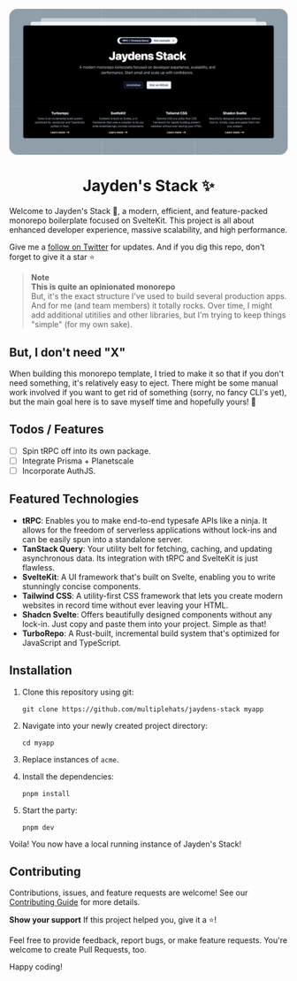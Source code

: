 <p align="center">
 <img align="center" src="https://github.com/multiplehats/jaydens-stack/blob/main/apps/web/static/opengraph.png" />
 <h1 align="center">
  Jayden's Stack ✨
 </h1>
</p>

Welcome to Jayden's Stack 👋, a modern, efficient, and feature-packed monorepo boilerplate focused on SvelteKit. This project is all about enhanced developer experience, massive scalability, and high performance.

Give me a [follow on Twitter](https://twitter.com/itschrisjayden) for updates. And if you dig this repo, don't forget to give it a star ⭐️

> **Note** <br> **This is quite an opinionated monorepo** <br> But, it's the exact structure I've used to build several production apps. And for me (and team members) it totally rocks. Over time, I might add additional utitilies and other libraries, but I'm trying to keep things "simple" (for my own sake).

## But, I don't need "X"
When building this monorepo template, I tried to make it so that if you don't need something, it's relatively easy to eject. There might be some manual work involved if you want to get rid of something (sorry, no fancy CLI's yet), but the main goal here is to save myself time and hopefully yours! 🎉

## Todos / Features

- [ ] Spin tRPC off into its own package.
- [ ] Integrate Prisma + Planetscale
- [ ] Incorporate AuthJS.

## Featured Technologies
- **tRPC**: Enables you to make end-to-end typesafe APIs like a ninja. It allows for the freedom of serverless applications without lock-ins and can be easily spun into a standalone server.
- **TanStack Query**: Your utility belt for fetching, caching, and updating asynchronous data. Its integration with tRPC and SvelteKit is just flawless.
- **SvelteKit**: A UI framework that's built on Svelte, enabling you to write stunningly concise components.
- **Tailwind CSS**: A utility-first CSS framework that lets you create modern websites in record time without ever leaving your HTML.
- **Shadcn Svelte**: Offers beautifully designed components without any lock-in. Just copy and paste them into your project. Simple as that!
- **TurboRepo**: A Rust-built, incremental build system that's optimized for JavaScript and TypeScript.

## Installation
1. Clone this repository using git:
   ```
   git clone https://github.com/multiplehats/jaydens-stack myapp
   ```
2. Navigate into your newly created project directory:
   ```
   cd myapp
   ```
3. Replace instances of `acme`.
4. Install the dependencies:
    ```
    pnpm install
    ```

5. Start the party:
    ```
    pnpm dev
    ```
Voila! You now have a local running instance of Jayden's Stack!

## Contributing
Contributions, issues, and feature requests are welcome! See our [Contributing Guide](CONTRIBUTING.md) for more details.

**Show your support**
If this project helped you, give it a ⭐️!

Feel free to provide feedback, report bugs, or make feature requests. You're welcome to create Pull Requests, too.

Happy coding!
